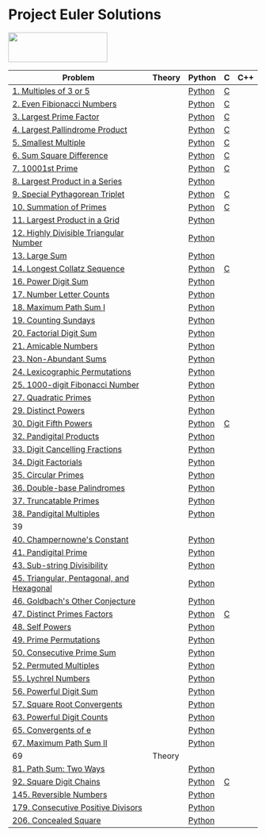# Project Euler Solutions

<img width="200" height="60" src="https://projecteuler.net/profile/israfilgasim.png">
</p>

| Problem                                                                       | Theory | Python                                                                                | C                                                                          | C++ |
| ----------------------------------------------------------------------------- | ------ | ------------------------------------------------------------------------------------- | -------------------------------------------------------------------------- | --- |
| [1. Multiples of 3 or 5](https://projecteuler.net/problem=1)                     |        | [Python](https://github.com/israfilgasim/project-euler/blob/main/python/problem_0001.py) | [C](https://github.com/israfilgasim/project-euler/blob/main/c/problem_0001.c) |     |
| [2. Even Fibionacci Numbers](https://projecteuler.net/problem=2)                 |        | [Python](https://github.com/israfilgasim/project-euler/blob/main/python/problem_0002.py) | [C](https://github.com/israfilgasim/project-euler/blob/main/c/problem_0002.c) |     |
| [3. Largest Prime Factor](https://projecteuler.net/problem=3)                    |        | [Python](https://github.com/israfilgasim/project-euler/blob/main/python/problem_0003.py) | [C](https://github.com/israfilgasim/project-euler/blob/main/c/problem_0003.c) |     |
| [4. Largest Pallindrome Product](https://projecteuler.net/problem=4)             |        | [Python](https://github.com/israfilgasim/project-euler/blob/main/python/problem_0004.py) | [C](https://github.com/israfilgasim/project-euler/blob/main/c/problem_0004.c) |     |
| [5. Smallest Multiple](https://projecteuler.net/problem=5)                       |        | [Python](https://github.com/israfilgasim/project-euler/blob/main/python/problem_0005.py) | [C](https://github.com/israfilgasim/project-euler/blob/main/c/problem_0005.c) |     |
| [6. Sum Square Difference](https://projecteuler.net/problem=6)                   |        | [Python](https://github.com/israfilgasim/project-euler/blob/main/python/problem_0006.py) | [C](https://github.com/israfilgasim/project-euler/blob/main/c/problem_0006.c) |     |
| [7. 10001st Prime](https://projecteuler.net/problem=7)                           |        | [Python](https://github.com/israfilgasim/project-euler/blob/main/python/problem_0007.py) | [C](https://github.com/israfilgasim/project-euler/blob/main/c/problem_0007.c) |     |
| [8. Largest Product in a Series](https://projecteuler.net/problem=8)             |        | [Python](https://github.com/israfilgasim/project-euler/blob/main/python/problem_0008.py) |                                                                            |     |
| [9. Special Pythagorean Triplet](https://projecteuler.net/problem=9)             |        | [Python](https://github.com/israfilgasim/project-euler/blob/main/python/problem_0009.py) | [C](https://github.com/israfilgasim/project-euler/blob/main/c/problem_0009.c) |     |
| [10. Summation of Primes](https://projecteuler.net/problem=10)                   |        | [Python](https://github.com/israfilgasim/project-euler/blob/main/python/problem_0010.py) | [C](https://github.com/israfilgasim/project-euler/blob/main/c/problem_0010.c) |     |
| [11. Largest Product in a Grid](https://projecteuler.net/problem=11)             |        | [Python](https://github.com/israfilgasim/project-euler/blob/main/python/problem_0011.py) |                                                                            |     |
| [12. Highly Divisible Triangular Number](https://projecteuler.net/problem=12)    |        | [Python](https://github.com/israfilgasim/project-euler/blob/main/python/problem_0012.py) |                                                                            |     |
| [13. Large Sum](https://projecteuler.net/problem=11)                             |        | [Python](https://github.com/israfilgasim/project-euler/blob/main/python/problem_0013.py) |                                                                            |     |
| [14. Longest Collatz Sequence](https://projecteuler.net/problem=14)              |        | [Python](https://github.com/israfilgasim/project-euler/blob/main/python/problem_0014.py) | [C](https://github.com/israfilgasim/project-euler/blob/main/c/problem_0014.c) |     |
| [16. Power Digit Sum](https://projecteuler.net/problem=16)                       |        | [Python](https://github.com/israfilgasim/project-euler/blob/main/python/problem_0016.py) |                                                                            |     |
| [17. Number Letter Counts](https://projecteuler.net/problem=17)                  |        | [Python](https://github.com/israfilgasim/project-euler/blob/main/python/problem_0017.py) |                                                                            |     |
| [18. Maximum Path Sum I](https://projecteuler.net/problem=18)                    |        | [Python](https://github.com/israfilgasim/project-euler/blob/main/python/problem_0018.py) |                                                                            |     |
| [19. Counting Sundays](https://projecteuler.net/problem=19)                      |        | [Python](https://github.com/israfilgasim/project-euler/blob/main/python/problem_0019.py) |                                                                            |     |
| [20. Factorial Digit Sum](https://projecteuler.net/problem=20)                   |        | [Python](https://github.com/israfilgasim/project-euler/blob/main/python/problem_0020.py) |                                                                            |     |
| [21. Amicable Numbers](https://projecteuler.net/problem=21)                      |        | [Python](https://github.com/israfilgasim/project-euler/blob/main/python/problem_0021.py) |                                                                            |     |
| [23. Non-Abundant Sums](https://projecteuler.net/problem=23)                     |        | [Python](https://github.com/israfilgasim/project-euler/blob/main/python/problem_0023.py) |                                                                            |     |
| [24. Lexicographic Permutations](https://projecteuler.net/problem=24)            |        | [Python](https://github.com/israfilgasim/project-euler/blob/main/python/problem_0024.py) |                                                                            |     |
| [25. 1000-digit Fibonacci Number](https://projecteuler.net/problem=25)           |        | [Python](https://github.com/israfilgasim/project-euler/blob/main/python/problem_0025.py) |                                                                            |     |
| [27. Quadratic Primes](https://projecteuler.net/problem=27)                      |        | [Python](https://github.com/israfilgasim/project-euler/blob/main/python/problem_0027.py) |                                                                            |     |
| [29. Distinct Powers](https://projecteuler.net/problem=29)                       |        | [Python](https://github.com/israfilgasim/project-euler/blob/main/python/problem_0029.py) |                                                                            |     |
| [30. Digit Fifth Powers](https://projecteuler.net/problem=29)                    |        | [Python](https://github.com/israfilgasim/project-euler/blob/main/python/problem_0030.py) | [C](https://github.com/israfilgasim/project-euler/blob/main/c/problem_0030.c) |     |
| [32. Pandigital Products](https://projecteuler.net/problem=32)                   |        | [Python](https://github.com/israfilgasim/project-euler/blob/main/python/problem_0032.py) |                                                                            |     |
| [33. Digit Cancelling Fractions](https://projecteuler.net/problem=33)            |        | [Python](https://github.com/israfilgasim/project-euler/blob/main/python/problem_0033.py) |                                                                            |     |
| [34. Digit Factorials](https://projecteuler.net/problem=34)                      |        | [Python](https://github.com/israfilgasim/project-euler/blob/main/python/problem_0034.py) |                                                                            |     |
| [35. Circular Primes](https://projecteuler.net/problem=35)                       |        | [Python](https://github.com/israfilgasim/project-euler/blob/main/python/problem_0035.py) |                                                                            |     |
| [36. Double-base Palindromes](https://projecteuler.net/problem=36)               |        | [Python](https://github.com/israfilgasim/project-euler/blob/main/python/problem_0036.py) |                                                                            |     |
| [37. Truncatable Primes](https://projecteuler.net/problem=37)                    |        | [Python](https://github.com/israfilgasim/project-euler/blob/main/python/problem_0037.py) |                                                                            |     |
| [38. Pandigital Multiples](https://projecteuler.net/problem=29)                  |        | [Python](https://github.com/israfilgasim/project-euler/blob/main/python/problem_0039.py) |                                                                            |     |
| 39                                                                            |        |                                                                                       |                                                                            |     |
| [40. Champernowne&#39;s Constant](https://projecteuler.net/problem=40)           |        | [Python](https://github.com/israfilgasim/project-euler/blob/main/python/problem_0040.py) |                                                                            |     |
| [41. Pandigital Prime](https://projecteuler.net/problem=41)                      |        | [Python](https://github.com/israfilgasim/project-euler/blob/main/python/problem_0041.py) |                                                                            |     |
| [43. Sub-string Divisibility](https://projecteuler.net/problem=43)               |        | [Python](https://github.com/israfilgasim/project-euler/blob/main/python/problem_0043.py) |                                                                            |     |
| [45. Triangular, Pentagonal, and Hexagonal](https://projecteuler.net/problem=45) |        | [Python](https://github.com/israfilgasim/project-euler/blob/main/python/problem_0045.py) |                                                                            |     |
| [46. Goldbach&#39;s Other Conjecture](https://projecteuler.net/problem=46)       |        | [Python](https://github.com/israfilgasim/project-euler/blob/main/python/problem_0046.py) |                                                                            |     |
| [47. Distinct Primes Factors](https://projecteuler.net/problem=47)               |        | [Python](https://github.com/israfilgasim/project-euler/blob/main/python/problem_0045.py) | [C](https://github.com/israfilgasim/project-euler/blob/main/c/problem_0047.c) |     |
| [48. Self Powers](https://projecteuler.net/problem=48)                           |        | [Python](https://github.com/israfilgasim/project-euler/blob/main/python/problem_0048.py) |                                                                            |     |
| [49. Prime Permutations](https://projecteuler.net/problem=49)                    |        | [Python](https://github.com/israfilgasim/project-euler/blob/main/python/problem_0049.py) |                                                                            |     |
| [50. Consecutive Prime Sum](https://projecteuler.net/problem=50)                 |        | [Python](https://github.com/israfilgasim/project-euler/blob/main/python/problem_0050.py) |                                                                            |     |
| [52. Permuted Multiples](https://projecteuler.net/problem=52)                    |        | [Python](https://github.com/israfilgasim/project-euler/blob/main/python/problem_0052.py) |                                                                            |     |
| [55. Lychrel Numbers](https://projecteuler.net/problem=55)                       |        | [Python](https://github.com/israfilgasim/project-euler/blob/main/python/problem_0055.py) |                                                                            |     |
| [56. Powerful Digit Sum](https://projecteuler.net/problem=56)                    |        | [Python](https://github.com/israfilgasim/project-euler/blob/main/python/problem_0056.py) |                                                                            |     |
| [57. Square Root Convergents](https://projecteuler.net/problem=57)               |        | [Python](https://github.com/israfilgasim/project-euler/blob/main/python/problem_0057.py) |                                                                            |     |
| [63. Powerful Digit Counts](https://projecteuler.net/problem=63)                 |        | [Python](https://github.com/israfilgasim/project-euler/blob/main/python/problem_0063.py) |                                                                            |     |
| [65. Convergents of e](https://projecteuler.net/problem=65)                      |        | [Python](https://github.com/israfilgasim/project-euler/blob/main/python/problem_0065.py) |                                                                            |     |
| [67. Maximum Path Sum II](https://projecteuler.net/problem=67)                   |        | [Python](https://github.com/israfilgasim/project-euler/blob/main/python/problem_0067.py) |                                                                            |     |
| 69                                                                            | Theory |                                                                                       |                                                                            |     |
| [81. Path Sum: Two Ways](https://projecteuler.net/problem=81)                    |        | [Python](https://github.com/israfilgasim/project-euler/blob/main/python/problem_0081.py) |                                                                            |     |
| [92. Square Digit Chains](https://projecteuler.net/problem=92)                   |        | [Python](https://github.com/israfilgasim/project-euler/blob/main/python/problem_0092.py) | [C](https://github.com/israfilgasim/project-euler/blob/main/c/problem_0092.c) |     |
| [145. Reversible Numbers](https://projecteuler.net/problem=145)                  |        | [Python](https://github.com/israfilgasim/project-euler/blob/main/python/problem_0145.py) |                                                                            |     |
| [179. Consecutive Positive Divisors](https://projecteuler.net/problem=179)       |        | [Python](https://github.com/israfilgasim/project-euler/blob/main/python/problem_0179.py) |                                                                            |     |
| [206. Concealed Square](https://projecteuler.net/problem=206)                    |        | [Python](https://github.com/israfilgasim/project-euler/blob/main/python/problem_0206.py) |                                                                            |     |
